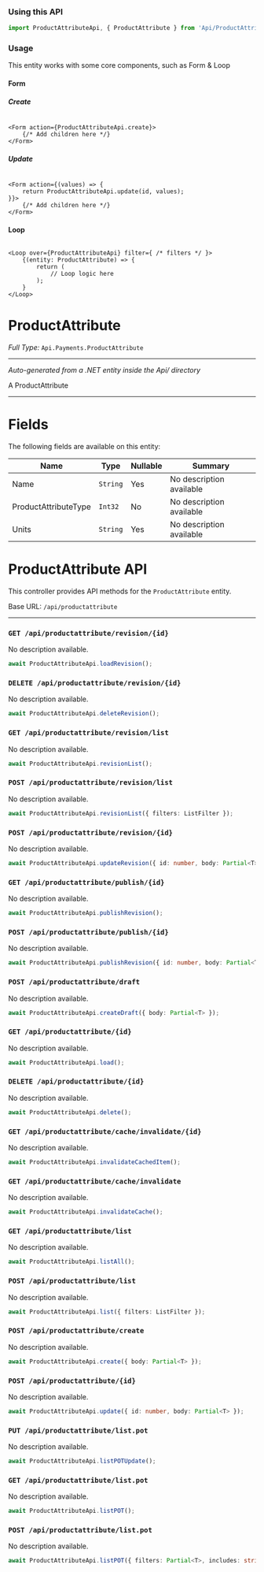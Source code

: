 ### Using this API

```typescript
import ProductAttributeApi, { ProductAttribute } from 'Api/ProductAttribute';
```

### Usage

This entity works with some core components, such as Form & Loop

#### Form

##### Create

```tsx

<Form action={ProductAttributeApi.create}>
    {/* Add children here */}
</Form>
```

##### Update

```tsx

<Form action={(values) => { 
    return ProductAttributeApi.update(id, values); 
}}>
    {/* Add children here */}
</Form>
```

#### Loop

```tsx

<Loop over={ProductAttributeApi} filter={ /* filters */ }>
    {(entity: ProductAttribute) => {
        return (
            // Loop logic here
        );
    }
</Loop>
```

# ProductAttribute

*Full Type:* `Api.Payments.ProductAttribute`



---

*Auto-generated from a .NET entity inside the Api/ directory*

A ProductAttribute

---



# Fields

The following fields are available on this entity:

| Name                 | Type     | Nullable | Summary                  |
| -------------------- | -------- | -------- | ------------------------ |
| Name                 | `String` | Yes      | No description available |
| ProductAttributeType | `Int32`  | No       | No description available |
| Units                | `String` | Yes      | No description available |

# ProductAttribute API

This controller provides API methods for the `ProductAttribute` entity.

Base URL: `/api/productattribute`

---

### `GET /api/productattribute/revision/{id}`

No description available.

```ts
await ProductAttributeApi.loadRevision();
```

### `DELETE /api/productattribute/revision/{id}`

No description available.

```ts
await ProductAttributeApi.deleteRevision();
```

### `GET /api/productattribute/revision/list`

No description available.

```ts
await ProductAttributeApi.revisionList();
```

### `POST /api/productattribute/revision/list`

No description available.

```ts
await ProductAttributeApi.revisionList({ filters: ListFilter });
```

### `POST /api/productattribute/revision/{id}`

No description available.

```ts
await ProductAttributeApi.updateRevision({ id: number, body: Partial<T> });
```

### `GET /api/productattribute/publish/{id}`

No description available.

```ts
await ProductAttributeApi.publishRevision();
```

### `POST /api/productattribute/publish/{id}`

No description available.

```ts
await ProductAttributeApi.publishRevision({ id: number, body: Partial<T> });
```

### `POST /api/productattribute/draft`

No description available.

```ts
await ProductAttributeApi.createDraft({ body: Partial<T> });
```

### `GET /api/productattribute/{id}`

No description available.

```ts
await ProductAttributeApi.load();
```

### `DELETE /api/productattribute/{id}`

No description available.

```ts
await ProductAttributeApi.delete();
```

### `GET /api/productattribute/cache/invalidate/{id}`

No description available.

```ts
await ProductAttributeApi.invalidateCachedItem();
```

### `GET /api/productattribute/cache/invalidate`

No description available.

```ts
await ProductAttributeApi.invalidateCache();
```

### `GET /api/productattribute/list`

No description available.

```ts
await ProductAttributeApi.listAll();
```

### `POST /api/productattribute/list`

No description available.

```ts
await ProductAttributeApi.list({ filters: ListFilter });
```

### `POST /api/productattribute/create`

No description available.

```ts
await ProductAttributeApi.create({ body: Partial<T> });
```

### `POST /api/productattribute/{id}`

No description available.

```ts
await ProductAttributeApi.update({ id: number, body: Partial<T> });
```

### `PUT /api/productattribute/list.pot`

No description available.

```ts
await ProductAttributeApi.listPOTUpdate();
```

### `GET /api/productattribute/list.pot`

No description available.

```ts
await ProductAttributeApi.listPOT();
```

### `POST /api/productattribute/list.pot`

No description available.

```ts
await ProductAttributeApi.listPOT({ filters: Partial<T>, includes: string, ignoreFields: string });
```

